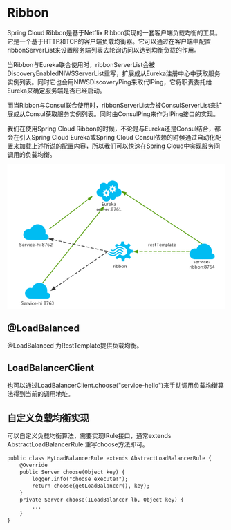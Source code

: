 # Ribbon
Spring Cloud Ribbon是基于Netflix Ribbon实现的一套客户端负载均衡的工具。它是一个基于HTTP和TCP的客户端负载均衡器。它可以通过在客户端中配置ribbonServerList来设置服务端列表去轮询访问以达到均衡负载的作用。
    
当Ribbon与Eureka联合使用时，ribbonServerList会被DiscoveryEnabledNIWSServerList重写，扩展成从Eureka注册中心中获取服务实例列表。同时它也会用NIWSDiscoveryPing来取代IPing，它将职责委托给Eureka来确定服务端是否已经启动。
    
而当Ribbon与Consul联合使用时，ribbonServerList会被ConsulServerList来扩展成从Consul获取服务实例列表。同时由ConsulPing来作为IPing接口的实现。
    
我们在使用Spring Cloud Ribbon的时候，不论是与Eureka还是Consul结合，都会在引入Spring Cloud Eureka或Spring Cloud Consul依赖的时候通过自动化配置来加载上述所说的配置内容，所以我们可以快速在Spring Cloud中实现服务间调用的负载均衡。
    
![springcloud ribbon](src/main/resources/images/springcloud-ribbon.png)  
    

## @LoadBalanced
@LoadBalanced 为RestTemplate提供负载均衡。
    
## LoadBalancerClient
也可以通过LoadBalancerClient.choose("service-hello")来手动调用负载均衡算法得到当前的调用地址。
    

## 自定义负载均衡实现
可以自定义负载均衡算法，需要实现IRule接口，通常extends AbstractLoadBalancerRule 重写choose方法即可。
    
```
public class MyLoadBalancerRule extends AbstractLoadBalancerRule {
    @Override
    public Server choose(Object key) {
        logger.info("choose execute!");
        return choose(getLoadBalancer(), key);
    }
    private Server choose(ILoadBalancer lb, Object key) {
        ...
    }
}
```
    